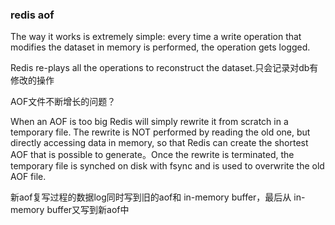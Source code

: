 ### redis aof

The way it works is extremely simple: every time a write operation that modifies the dataset in memory is performed, the operation gets logged. 

Redis re-plays all the operations to reconstruct the dataset.只会记录对db有修改的操作

AOF文件不断增长的问题？

When an AOF is too big Redis will simply rewrite it from scratch in a temporary file. The rewrite is NOT performed by reading the old one, but directly accessing data in memory, so that Redis can create the shortest AOF that is possible to generate。Once the rewrite is terminated, the temporary file is synched on disk with fsync and is used to overwrite the old AOF file.

新aof复写过程的数据log同时写到旧的aof和 in-memory buffer，最后从 in-memory buffer又写到新aof中